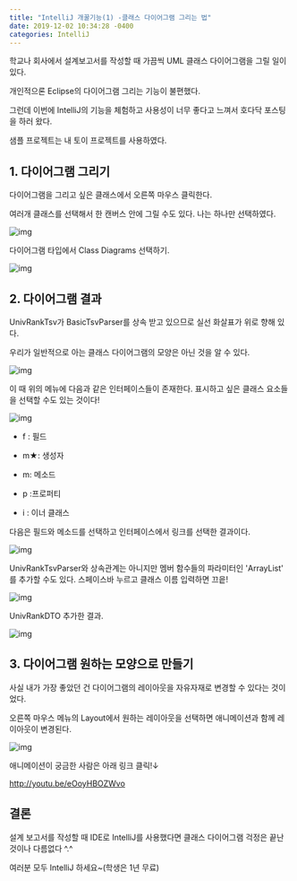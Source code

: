 ```yaml
---
title: "IntelliJ 개꿀기능(1) -클래스 다이어그램 그리는 법"
date: 2019-12-02 10:34:28 -0400
categories: IntelliJ
---
```


학교나 회사에서 설계보고서를 작성할 때 가끔씩 UML 클래스 다이어그램을 그릴 일이 있다. 

개인적으론 Eclipse의 다이어그램 그리는 기능이 불편했다. 

그런데 이번에 IntelliJ의 기능을 체험하고 사용성이 너무 좋다고 느껴서 호다닥 포스팅을 하러 왔다.

샘플 프로젝트는 내 토이 프로젝트를 사용하였다.





## 1. 다이어그램 그리기



다이어그램을 그리고 싶은 클래스에서 오른쪽 마우스 클릭한다.

여러개 클래스를 선택해서 한 캔버스 안에 그릴 수도 있다. 나는 하나만 선택하였다.

![img](https://lh5.googleusercontent.com/l9dTMXw4cHfNt7jTSnBXmfHu6KGQLMQFlg4mo3Ex43qaikZJ4hJbF1G1YrfmhJ-wPRwtJzEH6ukxXjvzlHy-XNy_prZZePfpabp1yH2X1nO4550lUCwqlEnQ2bErai97LNIs3mTy)





다이어그램 타입에서 Class Diagrams 선택하기.

![img](https://lh6.googleusercontent.com/-cy867ppBNLRa790vBQtQitZ2HrQuw10kZq9hEQrVq_2UEtoC5m9JYx-6fqL33oka35KU7VOvuyNJjA_0n8esrmrRWdCYqanQuK5J9eckVHreehz5hniRH_g6acc-SCMnKVcr4DO)









## 2. 다이어그램 결과





UnivRankTsv가 BasicTsvParser를 상속 받고 있으므로 실선 화살표가 위로 향해 있다.

우리가 일반적으로 아는 클래스 다이어그램의 모양은 아닌 것을 알 수 있다. 



![img](https://lh5.googleusercontent.com/9vDHiYphzJf2eBKIoXtypbIGNC88obcrmLdc5OnT0HKCCpMowrYuRueYowqjE0i2e2ZRRuVEkHNOC5qZSaX1KJ3KteE7Z3sP-O6mbO4bQi_fYr4vq4mcRKqXOt095WrMOeYWzVMy)

이 때 위의 메뉴에 다음과 같은 인터페이스들이 존재한다. 표시하고 싶은 클래스 요소들을 선택할 수도 있는 것이다!

![img](https://lh3.googleusercontent.com/xm1fN5YVKeCR3CwEk1J72GbShodkyLbKu9og_zEm5iXRphV6hhY1c07Jz2Jj-DPMkXQ7CLVci2fc_JhfkxUkFctdL2piz7K55RRYj_LgGC7ZlBv9uRjg7TRxIEygmoAajS2mhtPS)

- f : 필드

- m★: 생성자

- m: 메소드

- p :프로퍼티

- i : 이너 클래스


다음은 필드와 메소드를 선택하고 인터페이스에서 링크를 선택한 결과이다.





![img](https://lh5.googleusercontent.com/KKccOm_bBOOSRT98XphPnN4TNAclvEjZjQ0YFITnHLg_DUE271qLcSwQOVdFm_b3VeiYaJobIDv6l5lIvWsxMYOHTWHrdcpqxP4cnxsUQY6S4KOO8K43aU6hdjBir-MY3H5rLFR-)

UnivRankTsvParser와 상속관계는 아니지만 멤버 함수들의 파라미터인 'ArrayList<UnivRankDTO>' 를 추가할 수도 있다. 스페이스바 누르고 클래스 이름 입력하면 끄읕!

 

![img](https://lh3.googleusercontent.com/YcMH0VTpkD2LZsfS1EZgyIFyw5AaYVvgYyzjlPH1n2OvLcglDDdjsnjgjmVaSTVog2IG4lW-aKSV8t1PzmH8grtyt4w3YIt9nm9eB4BgNQAYGEfe5kT0iQ-1fTygNvypQQ89dwVo)



UnivRankDTO 추가한 결과.





![img](https://lh3.googleusercontent.com/6e_Ki1rQZc_vaC6X1PPF3Vvl3Jo9gEz6riA8CdjA3vWYjG5zt98IN7SuOiBcW25ycO64VjfTpNhS27OiaYru-ISfX04QgKCphwQit5XWlGgcHVNZ3xpX-7JPzGodHC5hTy8JY5hT)





## 3. 다이어그램 원하는 모양으로 만들기





사실 내가 가장 좋았던 건 다이어그램의 레이아웃을 자유자재로 변경할 수 있다는 것이었다.

오른쪽 마우스 메뉴의 Layout에서 원하는 레이아웃을 선택하면 애니메이션과 함께 레이아웃이 변경된다.





![img](https://lh5.googleusercontent.com/nzJYKWsjFwZAX28ghi7NFtGavr1gdDVky_iZDKB5YK0S7UcFwyGAPaO9ebzA651XL2VFVKNF1GXxnV4UoCC60ZbbrOrMOM4eO42ohBaFmPR9-JfMBa7iazWaS2mg8IhB-2_Kd5UK)

애니메이션이 궁금한 사람은 아래 링크 클릭!↓

http://youtu.be/eOoyHBOZWvo



## 결론

설계 보고서를 작성할 때 IDE로 IntelliJ를 사용했다면 클래스 다이어그램 걱정은 끝난 것이나 다름없다 ^.^

여러분 모두 IntelliJ 하세요~(학생은 1년 무료)

